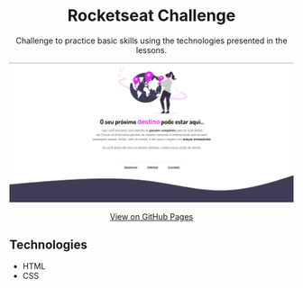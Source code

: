 <h1 align="center">Rocketseat Challenge</h1>

<p align="center">Challenge to practice basic skills using the technologies presented in the lessons.</p>

<p align="center"><img src="./.github/previews.png" alt="Project Preview"/></p>

<p align="center">
  <a href="https://lucasspor.github.io/Rocketseat_Explorer/HTML_CSS/Desafios/01_Destino" target="_blank">View on GitHub Pages</a>
</p>

## Technologies

- HTML
- CSS